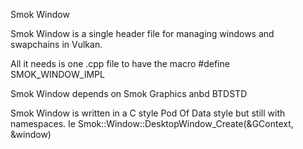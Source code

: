 Smok Window


Smok Window is a single header file for managing windows and swapchains in Vulkan.

All it needs is one .cpp file to have the macro #define SMOK_WINDOW_IMPL

Smok Window depends on Smok Graphics anbd BTDSTD

Smok Window is written in a C style Pod Of Data style but still with namespaces. Ie Smok::Window::DesktopWindow_Create(&GContext, &window)